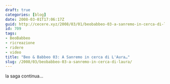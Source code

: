 ```yaml
---
draft: true
categories: [blog]
date: 2008-03-01T17:06:17Z
guid: http://cecere.xyz/2008/03/01/beobabbeo-03-a-sanremo-in-cerca-di-laura/
id: 709
tags:
- BeoBabbeo
- ricreazione
- ridere
- video
title: "Beo & Babbeo 03: A Sanremo in cerca di L'Aura…"
slug: /2008/03/beobabbeo-03-a-sanremo-in-cerca-di-laura/
---
```


la saga continua…